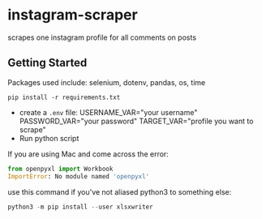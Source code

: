 # instagram-scraper

scrapes one instagram profile for all comments on posts

## Getting Started

Packages used include: selenium, dotenv, pandas, os, time

```
pip install -r requirements.txt
```

- create a `.env` file:
  USERNAME_VAR="your username"
  PASSWORD_VAR="your password"
  TARGET_VAR="profile you want to scrape"
- Run python script

If you are using Mac and come across the error:

```python
from openpyxl import Workbook
ImportError: No module named 'openpyxl'
```

use this command if you've not aliased python3 to something else:

```python
python3 -m pip install --user xlsxwriter
```

